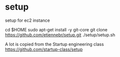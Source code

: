 # setup
setup for ec2 instance

cd $HOME
sudo apt-get install -y git-core
git clone https://github.com/etiennebr/setup.git
./setup/setup.sh

A lot is copied from the Startup engineering class
https://github.com/startup-class/setup

